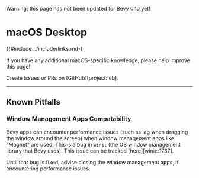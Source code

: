 Warning: this page has not been updated for Bevy 0.10 yet!

# macOS Desktop

{{#include ../include/links.md}}

If you have any additional macOS-specific knowledge,
please help improve this page!

Create Issues or PRs on [GitHub][project::cb].

---

## Known Pitfalls

### Window Management Apps Compatability

Bevy apps can encounter performance issues (such as lag when dragging the window
around the screen) when window management apps like "Magnet" are used. This is a
bug in `winit` (the OS window management library that Bevy uses). This issue can
be tracked [here][winit::1737].

Until that bug is fixed, advise closing the window management apps, if
encountering performance issues.

